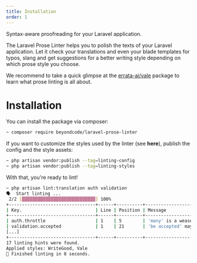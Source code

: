 ```yaml
---
title: Installation
order: 1
---
```


Syntax-aware proofreading for your Laravel application.

The Laravel Prose Linter helps you to polish the texts of your Laravel application. Let it check your translations and even your blade templates for typos, slang and get suggestions for a better writing style depending on which prose style you choose.

We recommend to take a quick glimpse at the [errata-ai/vale](https://docs.errata.ai/vale/about) package to learn what prose linting is all about.

# Installation

You can install the package via composer:

```bash
~ composer require beyondcode/laravel-prose-linter
```

If you want to customize the styles used by the linter (see **here**), publish the config and the style assets:

```bash
~ php artisan vendor:publish --tag=linting-config
~ php artisan vendor:publish --tag=linting-styles
```


With that, you're ready to lint!
```bash
~ php artisan lint:translation auth validation
🗣  Start linting ...
 2/2 [▓▓▓▓▓▓▓▓▓▓▓▓▓▓▓▓▓▓▓▓▓▓▓▓▓▓▓▓] 100%
+---------------------------------+------+----------+--------------------------------------------------------------------+----------+---------------------+
| Key.                            | Line | Position | Message                                                            | Severity | Condition           |
+---------------------------------+------+----------+--------------------------------------------------------------------+----------+---------------------+
| auth.throttle                   | 1    | 5        | 'many' is a weasel word!                                           | warning  | write-good.Weasel   |
| validation.accepted             | 1    | 21       | 'be accepted' may be passive voice. Use active voice if you can.   | warning  | write-good.Passive  |
[...]
+---------------------------------+------+----------+--------------------------------------------------------------------+----------+---------------------+
17 linting hints were found.
Applied styles: WriteGood, Vale
🏁 Finished linting in 8 seconds.
```
